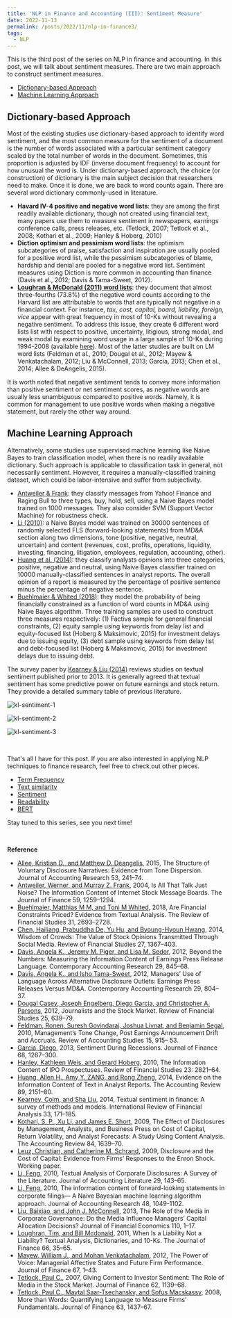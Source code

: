 ```yaml
---
title: 'NLP in Finance and Accounting (III): Sentiment Measure'
date: 2022-11-13
permalink: /posts/2022/11/nlp-in-finance3/
tags:
  - NLP
---
```


This is the third post of the series on NLP in finance and accounting. In this post, we will talk about sentiment measures. There are two main approach to construct sentiment measures.
- [Dictionary-based Approach](#dictionary-based-approach)
- [Machine Learning Approach](#machine-learning-approach)

## Dictionary-based Approach
Most of the existing studies use dictionary-based approach to identify word sentiment, and the most common measure for the sentiment of a document is the number of words associated with a particular sentiment category scaled by the total number of words in the document. Sometimes, this proportion is adjusted by IDF (inverse document frequency) to account for how unusual the word is. Under dictionary-based approach, the choice (or construction) of dictionary is the main subject decision that researchers need to make. Once it is done, we are back to word counts again. There are several word dictionary commonly-used in literature.
- **Havard IV-4 positive and negative word lists**: they are among the first readily available dictionary, though not created using financial text, many papers use them to measure sentiment in newspapers, earnings conference calls, press releases, etc. (Tetlock, 2007; Tetlock et al., 2008; Kothari et al., 2009; Hanley & Hoberg, 2010)
- **Diction optimism and pessimism word lists**: the optimism subcategories of praise, satisfaction and inspiration are usually pooled for a positive word list, while the pessimism subcategories of blame, hardship and denial are pooled for a negative word list. Sentiment measures using Diction is more common in accounting than finance (Davis et al., 2012; Davis & Tama-Sweet, 2012).
- [**Loughran & McDonald (2011) word lists**](https://onlinelibrary.wiley.com/doi/10.1111/j.1540-6261.2010.01625.x): they document that almost three-fourths (73.8%) of the negative word counts according to the Harvard list are attributable to words that are typically not negative in a financial context. For instance, *tax, cost, capital, board, liability, foreign, vice* appear with great frequency in most of 10-Ks without revealing a negative sentiment. To address this issue, they create 6 different word lists list with respect to positive, uncertainty, litigious, strong modal, and weak modal by examining word usage in a large sample of 10-Ks during 1994-2008 (available [here](https://sraf.nd.edu/loughranmcdonald-master-dictionary/)). Most of the latter studies are built on LM word lists (Feldman et al., 2010; Dougal et al., 2012; Mayew & Venkatachalam, 2012; Liu & McConnell, 2013; Garcia, 2013; Chen et al., 2014; Allee & DeAngelis, 2015).

It is worth noted that negative sentiment tends to convey more information than positive sentiment or net sentiment scores, as negative words are usually less unambiguous compared to positive words. Namely, it is common for management to use positive words when making a negative statement, but rarely the other way around.

## Machine Learning Approach
Alternatively, some studies use supervised machine learning like Naive Bayes to train classification model, when there is no readily available dictionary. Such approach is applicable to classification task in general, not necessarily sentiment. However, it requires a manually-classified training dataset, which could be labor-intensive and suffer from subjectivity.
- [Antweiler & Frank](https://onlinelibrary.wiley.com/doi/10.1111/j.1540-6261.2004.00662.x): they classify messages from Yahoo! Finance and Raging Bull to three types, buy, hold, sell, using a Naive Bayes model trained on 1000 messages. They also consider SVM (Support Vector Machine) for robustness check.
- [Li (2010)](https://onlinelibrary.wiley.com/doi/abs/10.1111/j.1475-679X.2010.00382.x): a Naive Bayes model was trained on 30000 sentences of randomly selected FLS (forward-looking statements) from MD&A section along two dimensions, tone (positive, negative, neutral, uncertain) and content (revenues, cost, profits, operations, liquidity, investing, financing, litigation, employees, regulation, accounting, other).
- [Huang et al. (2014)](https://www.jstor.org/stable/24467288): they classify analysts opinions into three categories, positive, negative and neutral, using Naive Bayes classifier trained on 10000 manually-classified sentences in analyst reports. The overall opinion of a report is measured by the percentage of positive sentence minus the percentage of negative sentence.
- [Buehlmaier & Whited (2018)](https://academic.oup.com/rfs/article-abstract/31/7/2693/4824924): they model the probability of being financially constrained as a function of word counts in MD&A using Naive Bayes algorithm. Three training samples are used to construct three measures respectively: (1) Factiva sample for general financial constraints, (2) equity sample using keywords from delay list and equity-focused list (Hoberg & Maksimovic, 2015) for investment delays due to issuing equity, (3) debt sample using keywords from delay list and debt-focused list (Hoberg & Maksimovic, 2015) for investment delays due to issuing debt. 

The survey paper by [Kearney & Liu (2014)](https://www.sciencedirect.com/science/article/abs/pii/S1057521914000295) reviews studies on textual sentiment published prior to 2013. It is generally agreed that textual sentiment has some predictive power on future earnings and stock return. They provide a detailed summary table of previous literature.

![kl-sentiment-1](/images/blog/2022-10-23-nlp-finance/kl-sentiment-1.png)

![kl-sentiment-2](/images/blog/2022-10-23-nlp-finance/kl-sentiment-2.png)

![kl-sentiment-3](/images/blog/2022-10-23-nlp-finance/kl-sentiment-3.png)

<br>

That's all I have for this post. If you are also interested in applying NLP techniques to finance research, feel free to check out other pieces.
- [Term Frequency](/posts/2022/10/nlp-in-finance1/)
- [Text similarity](/posts/2022/11/nlp-in-finance2/)
- [Sentiment](/posts/2022/11/nlp-in-finance3/)
- [Readability](/posts/2022/11/nlp-in-finance3/)
- [BERT](/posts/2022/11/nlp-in-finance4/)

Stay tuned to this series, see you next time!

<br>

**Reference**
- [Allee, Kristian D., and Matthew D. Deangelis](https://onlinelibrary.wiley.com/doi/abs/10.1111/1475-679X.12072), 2015, The Structure of Voluntary Disclosure Narratives: Evidence from Tone Dispersion. Journal of Accounting Research 53, 241–74.
- [Antweiler, Werner, and Murray Z. Frank](https://onlinelibrary.wiley.com/doi/10.1111/j.1540-6261.2004.00662.x), 2004, Is All That Talk Just Noise? The Information Content of Internet Stock Message Boards. The Journal of Finance 59, 1259–1294.
- [Buehlmaier, Matthias M M, and Toni M Whited](https://academic.oup.com/rfs/article-abstract/31/7/2693/4824924), 2018, Are Financial Constraints Priced? Evidence from Textual Analysis. The Review of Financial Studies 31, 2693–2728.
- [Chen, Hailiang, Prabuddha De, Yu Hu, and Byoung-Hyoun Hwang](https://academic.oup.com/rfs/article-abstract/27/5/1367/1581938?redirectedFrom=fulltext), 2014, Wisdom of Crowds: The Value of Stock Opinions Transmitted Through Social Media. Review of Financial Studies 27, 1367–403.
- [Davis, Angela K., Jeremy M. Piger, and Lisa M. Sedor](https://onlinelibrary.wiley.com/doi/abs/10.1111/j.1911-3846.2011.01130.x), 2012, Beyond the Numbers: Measuring the Information Content of Earnings Press Release Language. Contemporary Accounting Research 29, 845–68. 
- [Davis, Angela K., and Isho Tama-Sweet](https://onlinelibrary.wiley.com/doi/abs/10.1111/j.1911-3846.2011.01125.x), 2012, Managers’ Use of Language Across Alternative Disclosure Outlets: Earnings Press Releases Versus MD&A. Contemporary Accounting Research 29, 804–37.
- [Dougal Casey, Joseph Engelberg, Diego Garcia, and Christopher A. Parsons](https://academic.oup.com/rfs/article-abstract/25/3/639/1617372), 2012, Journalists and the Stock Market. Review of Financial Studies 25, 639–79.
- [Feldman, Ronen, Suresh Govindaraj, Joshua Livnat, and Benjamin Segal](https://link.springer.com/article/10.1007/s11142-009-9111-x), 2010, Management’s Tone Change, Post Earnings Announcement Drift and Accruals. Review of Accounting Studies 15, 915– 53.
- [Garcia, Diego](https://www.jstor.org/stable/42002620), 2013, Sentiment During Recessions. Journal of Finance 68, 1267–300.
- [Hanley, Kathleen Weis, and Gerard Hoberg](https://www.jstor.org/stable/40782968), 2010, The Information Content of IPO Prospectuses. Review of Financial Studies 23: 2821–64.
- [Huang, Allen H., Amy Y. ZANG, and Rong Zheng](https://www.jstor.org/stable/24467288), 2014, Evidence on the Information Content of Text in Analyst Reports. The Accounting Review 89, 2151–80.
- [Kearney, Colm, and Sha Liu](https://www.sciencedirect.com/science/article/abs/pii/S1057521914000295), 2014, Textual sentiment in finance: A survey of methods and models. International Review of Financial Analysis 33, 171–185.
- [Kothari, S. P., Xu Li, and James E. Short](https://www.jstor.org/stable/27784235), 2009, The Effect of Disclosures by Management, Analysts, and Business Press on Cost of Capital, Return Volatility, and Analyst Forecasts: A Study Using Content Analysis. The Accounting Review 84, 1639–70.
- [Leuz, Christian, and Catherine M. Schrand](https://papers.ssrn.com/sol3/papers.cfm?abstract_id=1319646), 2009, Disclosure and the Cost of Capital: Evidence from Firms’ Responses to the Enron Shock. Working paper.
- [Li, Feng](https://www.cuhk.edu.hk/acy2/workshop/20110215FengLI/Paper1.pdf), 2010, Textual Analysis of Corporate Disclosures: A Survey of the Literature. Journal of Accounting Literature 29, 143–65.
- [Li, Feng](https://onlinelibrary.wiley.com/doi/abs/10.1111/j.1475-679X.2010.00382.x), 2010, The information content of forward-looking statements in corporate ﬁlings— A Naive Bayesian machine learning algorithm approach. Journal of Accounting Research 48, 1049-1102.
- [Liu, Baixiao, and John J. McConnell](https://www.sciencedirect.com/science/article/abs/pii/S0304405X13001761), 2013, The Role of the Media in Corporate Governance: Do the Media Influence Managers’ Capital Allocation Decisions? Journal of Financial Economics 110, 1–17.
- [Loughran, Tim, and Bill Mcdonald](https://onlinelibrary.wiley.com/doi/10.1111/j.1540-6261.2010.01625.x), 2011, When Is a Liability Not a Liability? Textual Analysis, Dictionaries, and 10-Ks. The Journal of Finance 66, 35–65.
- [Mayew, William J., and Mohan Venkatachalam](https://onlinelibrary.wiley.com/doi/full/10.1111/j.1540-6261.2011.01705.x), 2012, The Power of Voice: Managerial Affective States and Future Firm Performance. Journal of Finance 67, 1–43.
- [Tetlock, Paul C.](https://onlinelibrary.wiley.com/doi/abs/10.1111/j.1540-6261.2007.01232.x), 2007, Giving Content to Investor Sentiment: The Role of Media in the Stock Market. Journal of Finance 62, 1139–68. 
- [Tetlock, Paul C., Maytal Saar-Tsechansky, and Sofus Macskassy](https://www0.gsb.columbia.edu/faculty/ptetlock/papers/Tetlock_et_al_JF_08_More_Than_Words.pdf), 2008, More than Words: Quantifying Language to Measure Firms’ Fundamentals. Journal of Finance 63, 1437–67.
